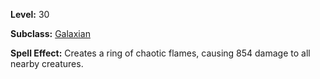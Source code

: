 <!-- TITLE: Spell: Supernova -->
<!-- SUBTITLE:  -->

**Level:** 30

**Subclass:** [Galaxian](galaxian)

**Spell Effect:** Creates a ring of chaotic flames, causing 854 damage to all nearby creatures.